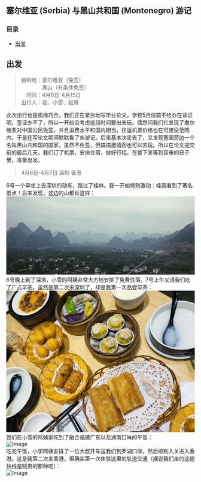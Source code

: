 ## 塞尔维亚 (Serbia) 与黑山共和国 (Montenegro) 游记
### 目录
- [出发](#para_1)


<span id="para_1"></span>
## 出发
>目的地：塞尔维亚（免签）  
&emsp;&emsp;&emsp;&emsp;黑山（有条件免签）  
&emsp;时间：4月8日-4月15日  
出行人：我、小雪、赵哥


此次出行也是机缘巧合，我们正在紧张地写毕业论文，学校5月份前不给办在读证明，签证办不了，所以一开始没考虑这段时间要出去玩。偶然间我们仨发现了撒尔维亚对中国公民免签，并且消费水平和国内相当，往返机票价格也在可接受范围内，于是在写论文期间默默看了些游记。后来基本决定去了，又发现塞国旁边一个名叫黑山共和国的国家，虽然不免签，但搞搞邀请函也可以去玩。所以在论文提交前的最后几天，我们订了机票，安排住宿，做好行程。在接下来等到盲审的日子里，准备出发。       

>4月6日-4月7日 深圳 香港

6号一个早坐上去深圳的动车，路过了桂林。我一开始特别激动：哇我看到了著名景点！后来发现，这边的山都长这样：  
![Image](https://github.com/sesebuckin/plasticgarden/blob/master/images/0406_0408/guilin.jpg)  
6号晚上到了深圳，小雪的阿姨非常大方地安排了免费住宿。7号上午又请我们吃了广式早茶。虽然是第二次来深圳了，却是我第一次品尝早茶：  
![Image](https://github.com/sesebuckin/plasticgarden/blob/master/images/0406_0408/shenzhen_02.jpg)  
我们在小雪的阿姨家吃到了融合福建广东以及湖南口味的午饭：  
![Image](https://github.com/sesebuckin/plasticgarden/blob/master/images/0406_0408/shenzhen_03.jpg)  
吃完午饭，小学阿姨安排了一位大叔开车送我们到罗湖口岸，然后顺利入关进入香港。这是我第二次来香港，但确实第一次体验这里的轨道交通（据说我们坐的这趟快线是贼贵的那种呢）：  
![Image]()
